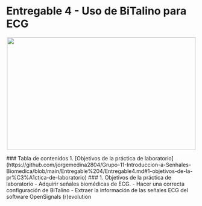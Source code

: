 # Entregable 4 - Uso de BiTalino para ECG
<p align="center">
     <img width="500" height="300" src="https://gifs.com/gif/cardiac-conduction-system-and-understanding-ecg-animation-ygdjzV">
</p>
### Tabla de contenidos
1. [Objetivos de la práctica de laboratorio](https://github.com/jorgemedina2804/Grupo-11-Introduccion-a-Senhales-Biomedica/blob/main/Entregable%204/Entregable4.md#1-objetivos-de-la-pr%C3%A1ctica-de-laboratorio)
### 1. Objetivos de la práctica de laboratorio
- Adquirir señales biomédicas de ECG.
- Hacer una correcta configuración de BiTalino
- Extraer la información de las señales ECG del software OpenSignals (r)evolution
